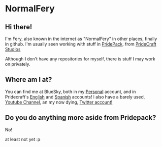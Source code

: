 # NormalFery
## Hi there!

I'm Fery, also known in the internet as "NormalFery" in other places, finally in github. I'm usually seen working with stuff in [PridePack](https://github.com/Pridecraft-Studios/pridepack), from [PrideCraft Studios](https://github.com/Pridecraft-Studios)

Although I don't have any repositories for myself, there is stuff I may work on privately.

## Where am I at?

You can find me at BlueSky, both in my [Personal](https://bsky.app/profile/normalfery.bsky.social) account, and in Pridecraft's [English](https://bsky.app/profile/pridecraft.gay) and [Spanish](https://bsky.app/profile/es.pridecraft.gay) accounts! 
I also have a barely used, [Youtube Channel](https://www.youtube.com/channel/UCI0BUmXQywFnRfHKTvVfIHQ), an my now dying, [Twitter account!](https://twitter.com/NormalFer_)

## Do you do anything more aside from Pridepack?

No!

at least not yet :p 

<!---
NormalFery/NormalFery is a ✨ special ✨ repository because its `README.md` (this file) appears on your GitHub profile.
You can click the Preview link to take a look at your changes.
--->
